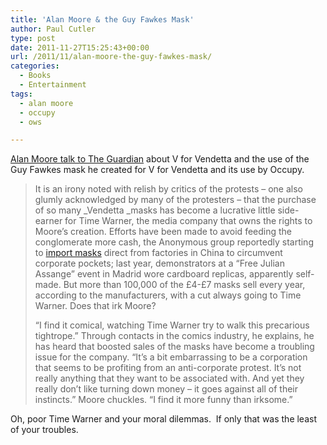```yaml
---
title: 'Alan Moore & the Guy Fawkes Mask'
author: Paul Cutler
type: post
date: 2011-11-27T15:25:43+00:00
url: /2011/11/alan-moore-the-guy-fawkes-mask/
categories:
  - Books
  - Entertainment
tags:
  - alan moore
  - occupy
  - ows

---
```

[Alan Moore talk to The Guardian][1] about V for Vendetta and the use of the Guy Fawkes mask he created for V for Vendetta and its use by Occupy.

> It is an irony noted with relish by critics of the protests – one also glumly acknowledged by many of the protesters – that the purchase of so many _Vendetta _masks has become a lucrative little side-earner for Time Warner, the media company that owns the rights to Moore&#8217;s creation. Efforts have been made to avoid feeding the conglomerate more cash, the Anonymous group reportedly starting to [import masks][2] direct from factories in China to circumvent corporate pockets; last year, demonstrators at a &#8220;Free Julian Assange&#8221; event in Madrid wore cardboard replicas, apparently self-made. But more than 100,000 of the £4-£7 masks sell every year, according to the manufacturers, with a cut always going to Time Warner. Does that irk Moore?
> 
> &#8220;I find it comical, watching Time Warner try to walk this precarious tightrope.&#8221; Through contacts in the comics industry, he explains, he has heard that boosted sales of the masks have become a troubling issue for the company. &#8220;It&#8217;s a bit embarrassing to be a corporation that seems to be profiting from an anti-corporate protest. It&#8217;s not really anything that they want to be associated with. And yet they really don&#8217;t like turning down money – it goes against all of their instincts.&#8221; Moore chuckles. &#8220;I find it more funny than irksome.&#8221;

Oh, poor Time Warner and your moral dilemmas.  If only that was the least of your troubles.

 [1]: http://www.guardian.co.uk/books/2011/nov/27/alan-moore-v-vendetta-mask-protest?
 [2]: http://www.time.com/time/nation/article/0,8599,2098702,00.html ""